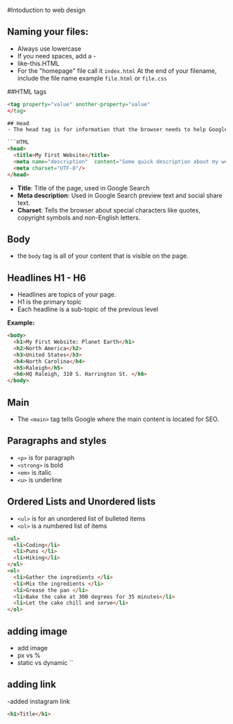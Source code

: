 #Intoduction to web design

## Naming your files:
- Always use lowercase
- If you need spaces, add a -
- like-this.HTML
- For the "homepage" file call it `index.html`
At the end of your filename, include the file name example  `file.html` or `file.css`

##HTML tags
```HTML
<tag property="value" another-property="value"
</tag>

## Head
- The head tag is for information that the browser needs to help Google Search and Social Media Share previews

```HTML
<head>
  <title>My First Website</title>
  <meta name="description"  content="Some quick description about my website. 150-160 characters long" />
  <meta charset="UTF-8"/>
</head>
```
- **Title**: Title of the page, used in Google Search
- **Meta description**: Used in Google Search preview text and social share text.
- **Charset**: Tells the browser about special characters like quotes, copyright symbols and non-English letters.

## Body
- the `body` tag is all of your content that is visible on the page.

## Headlines H1 - H6
- Headlines are topics of your page.
- H1 is the primary topic
- Each headline is a sub-topic of the previous level

**Example:**
```HTML
<body>
  <h1>My First Website: Planet Earth</h1>
  <h2>North America</h2>
  <h3>United States</h3>
  <h4>North Carolina</h4>
  <h5>Raleigh</h5>
  <h6>HQ Raleigh, 310 S. Harrington St. </h6>
</body>
```

## Main
- The `<main>` tag tells Google where the main content is located for SEO.

## Paragraphs and styles
- `<p>` is for paragraph
- `<strong>` is bold
- `<em>` is italic
- `<u>` is underline


## Ordered Lists and Unordered lists
- `<ul>` is for an unordered list of bulleted items
- `<ol>` is a numbered list of items

```HTML
<ul>
  <li>Coding</li>
  <li>Puns </li>
  <li>Hiking</li>
</ul>
<ol>
  <li>Gather the ingredients </li>
  <li>Mix the ingredients </li>
  <li>Grease the pan </li>
  <li>Bake the cake at 300 degrees for 35 minutes</li>
  <li>Let the cake chill and serve</li>
</ol>

```
## adding image
- add image
- px vs %
- static vs dynamic
``
## adding link
-added instagram link

```HTML
<h1>Title</h1>

```
